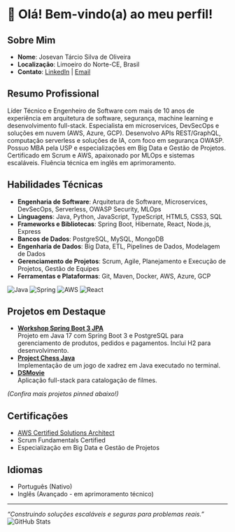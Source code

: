 # 👋 Olá! Bem-vindo(a) ao meu perfil!

## Sobre Mim
- **Nome**: Josevan Tárcio Silva de Oliveira  
- **Localização**: Limoeiro do Norte-CE, Brasil  
- **Contato**: [LinkedIn](https://www.linkedin.com/in/josevanoliveira/) | [Email](mailto:josivantarcio@msn.com)

## Resumo Profissional
Líder Técnico e Engenheiro de Software com mais de 10 anos de experiência em arquitetura de software, segurança, machine learning e desenvolvimento full-stack. Especialista em microservices, DevSecOps e soluções em nuvem (AWS, Azure, GCP). Desenvolvo APIs REST/GraphQL, computação serverless e soluções de IA, com foco em segurança OWASP. Possuo MBA pela USP e especializações em Big Data e Gestão de Projetos. Certificado em Scrum e AWS, apaixonado por MLOps e sistemas escaláveis. Fluência técnica em inglês em aprimoramento.

## Habilidades Técnicas
- **Engenharia de Software**: Arquitetura de Software, Microservices, DevSecOps, Serverless, OWASP Security, MLOps  
- **Linguagens**: Java, Python, JavaScript, TypeScript, HTML5, CSS3, SQL  
- **Frameworks e Bibliotecas**: Spring Boot, Hibernate, React, Node.js, Express  
- **Bancos de Dados**: PostgreSQL, MySQL, MongoDB  
- **Engenharia de Dados**: Big Data, ETL, Pipelines de Dados, Modelagem de Dados  
- **Gerenciamento de Projetos**: Scrum, Agile, Planejamento e Execução de Projetos, Gestão de Equipes  
- **Ferramentas e Plataformas**: Git, Maven, Docker, AWS, Azure, GCP  

![Java](https://img.shields.io/badge/-Java-007396?style=flat&logo=java) ![Spring](https://img.shields.io/badge/-Spring-6DB33F?style=flat&logo=spring) ![AWS](https://img.shields.io/badge/-AWS-232F3E?style=flat&logo=amazon-aws) ![React](https://img.shields.io/badge/-React-61DAFB?style=flat&logo=react)

## Projetos em Destaque
- **[Workshop Spring Boot 3 JPA](https://github.com/josivantarcio/workshop-springboot3-jpa)**  
  Projeto em Java 17 com Spring Boot 3 e PostgreSQL para gerenciamento de produtos, pedidos e pagamentos. Inclui H2 para desenvolvimento.
- **[Project Chess Java](https://github.com/josivantarcio/project-chess-java)**  
  Implementação de um jogo de xadrez em Java executado no terminal.
- **[DSMovie](https://github.com/josivantarcio/dsmovie)**  
  Aplicação full-stack para catalogação de filmes.

*(Confira mais projetos pinned abaixo!)*

## Certificações
- [AWS Certified Solutions Architect](https://www.credly.com/users/josevanoliveira)  
- Scrum Fundamentals Certified  
- Especialização em Big Data e Gestão de Projetos  

## Idiomas
- Português (Nativo)  
- Inglês (Avançado - em aprimoramento técnico)

---
*“Construindo soluções escaláveis e seguras para problemas reais.”*
![GitHub Stats](https://github-readme-stats.vercel.app/api?username=josivantarcio&show_icons=true&theme=radical)
